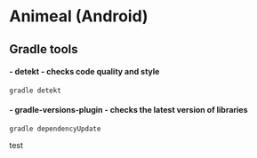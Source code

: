 # Animeal (Android)


## Gradle tools
#### - detekt - checks code quality and style
`gradle detekt`

#### - gradle-versions-plugin - checks the latest version of libraries
`gradle dependencyUpdate`

test
